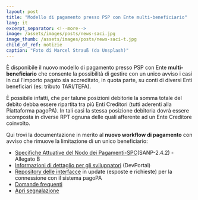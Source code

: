 ```yaml
---
layout: post
title: "Modello di pagamento presso PSP con Ente multi‑beneficiario"
lang: it
excerpt_separator: <!--more-->
image: /assets/images/posts/news-saci.jpg
image_thumb: /assets/images/posts/news-saci-t.jpg
child_of_ref: notizie
caption: "Foto di Marcel Strauß (da Unsplash)"
---
```

È disponibile il nuovo modello di pagamento presso PSP con Ente **multi-beneficiario** che consente la possibilità di gestire con un unico avviso i casi in cui l’importo pagato sia accreditato, in quota parte, su conti di diversi Enti beneficiari (es: tributo TARI/TEFA).

<!--more-->

È possibile infatti, che per talune posizioni debitorie la somma totale del debito debba essere ripartita tra più Enti Creditori (tutti aderenti alla Piattaforma pagoPA). In tali casi la stessa posizione debitoria dovrà essere scomposta in diverse RPT ognuna delle quali afferente ad un Ente Creditore coinvolto.

Qui trovi la documentazione in merito al **nuovo workflow di pagamento** con avviso che rimuove la limitazione di un unico beneficiario:

- [Specifiche Attuative del Nodo dei Pagamenti-SPC](https://docs.italia.it/italia/pagopa/pagopa-specifichepagamenti-docs/it/v2.4.2/index.html)(SANP-2.4.2) - Allegato B
- [Informazioni di dettaglio per gli sviluppatori](https://pagopa.github.io/pagopa-api/) (DevPortal)
- [Repository delle interfacce](https://github.com/pagopa/pagopa-api/tree/develop) in update (esposte e richieste) per la connessione con il sistema pagoPA
- [Domande frequenti](https://docs.google.com/document/d/1vUjmJMD183i4aYwWCQMsG_VXL9fxNPzG8_5manzW2Og) 
- [Apri segnalazione](https://github.com/pagopa/pagopa-api/issues/)
